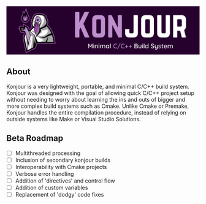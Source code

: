 <img src="branding/banner.png">

## About
Konjour is a very lightweight, portable, and minimal C/C++ build system. Konjour was designed with the goal of allowing quick C/C++ project setup without needing to worry about learning the ins and outs of bigger and more complex build systems such as Cmake. Unlike Cmake or Premake, Konjour handles the entire compilation procedure, instead of relying on outside systems like Make or Visual Studio Solutions.

## Beta Roadmap
- [ ] Multithreaded processing
- [ ] Inclusion of secondary konjour builds
- [ ] Interoperability with Cmake projects
- [ ] Verbose error handling
- [ ] Addition of 'directives' and control flow
- [ ] Addition of custom variables
- [ ] Replacement of 'dodgy' code fixes
